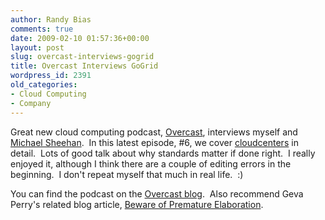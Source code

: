 ```yaml
---
author: Randy Bias
comments: true
date: 2009-02-10 01:57:36+00:00
layout: post
slug: overcast-interviews-gogrid
title: Overcast Interviews GoGrid
wordpress_id: 2391
old_categories:
- Cloud Computing
- Company
---
```


Great new cloud computing podcast, [Overcast](http://overcast.typepad.com), interviews myself and [Michael Sheehan](http://blog.techdad.net/).  In this latest episode, #6, we cover [cloudcenters](http://blog.gogrid.com/2009/01/08/cloudcenters-are-datacenters-in-the-sky/) in detail.  Lots of good talk about why standards matter if done right.  I really enjoyed it, although I think there are a couple of editing errors in the beginning.  I don't repeat myself that much in real life.  :)

You can find the podcast on the [Overcast blog](http://overcast.typepad.com/overcast/2009/02/overcast-show-6-feb-5-2009-with-randy-bias-and-michael-sheehan-gogrid.html).  Also recommend Geva Perry's related blog article, [Beware of Premature Elaboration](http://gevaperry.typepad.com/main/2009/02/beware-of-premature-elaboration-of-cloud-standards.html).
